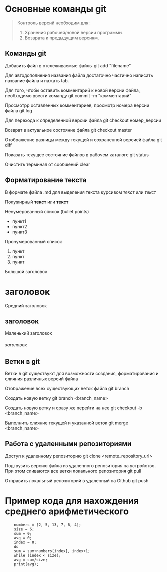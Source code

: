 # Основные команды git

> Контроль версий необходим для:
> 1. Хранения рабочей/новой версии программы.
> 2. Возврата к предыдущим версиям.

## Команды git

Добавить файл в отслеживаемые файлы
git add "filename"

Для автодополнения названия файла достаточно частично написать название файла и нажать tab.

Для того, чтобы оставить комментарий к новой версии файла, необходимо ввести команду
git commit -m "комментарий"

Просмотрр оставленных комментариев, просмотр номера версии файла
git log

Для перехода к определенной версии файла
git checkout номер_версии

Возврат в актуальное состояние файла
git checkout master

Отображение разницы между текущей и сохраненной версией файла
git diff

Показать текущее состояние файлов в рабочем каталоге
git status

Очистить терминал от сообщений
clear

## Форматирование текста

В формате файла .md для выделения текста курсивом
*текст*
или _текст_

Полужирный 
**текст**
или __текст__

Ненумерованный список (bullet points)
* пункт1
* пункт2
* пункт3

Пронумерованный список
1. пункт
2. пункт
3. пункт

Большой заголовок
# заголовок

Средний заголовок
## заголовок


Маленький заголовок
###### заголовок

## Ветки в git

Ветки в git существуют для возможности создания, форматирования и слияния различных версий файла

Отображение всех существующих веток файла
git branch

Создать новую ветку
git branch <branch_name>

Создать новую ветку и сразу же перейти на нее
git checkout -b <branch_name>

Выполнить слияние текущей и указанной веток
git merge <branch_name>

## Работа с удаленными репозиториями
Доступ к удаленному репозиторию
git clone <remote_repository_url>

Подгрузить версию файла из удаленного репозитория на устройство. При этом сливаются все ветки локального репозитория
git pull

Отправить локальный репозиторий в удаленный на Github
git push

# Пример кода для нахождения среднего арифметического

```
    numbers = [2, 5, 13, 7, 6, 4];
    size = 6;
    sum = 0;
    avg = 0;
    index = 0;
    do
    sum = sum+numbers[index], index+1;
    while (index < size);
    avg = sum/size;
    print(avg);
```
